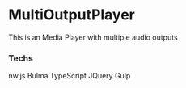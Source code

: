 # MultiOutputPlayer

This is an Media Player with multiple audio outputs


### Techs
nw.js
Bulma
TypeScript
JQuery
Gulp
